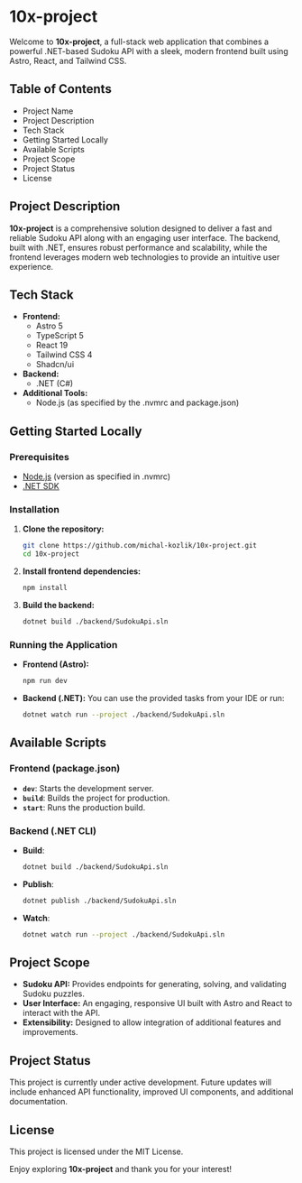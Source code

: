 # 10x-project

Welcome to **10x-project**, a full-stack web application that combines a powerful .NET-based Sudoku API with a sleek, modern frontend built using Astro, React, and Tailwind CSS.

## Table of Contents

- Project Name
- Project Description
- Tech Stack
- Getting Started Locally
- Available Scripts
- Project Scope
- Project Status
- License

## Project Description

**10x-project** is a comprehensive solution designed to deliver a fast and reliable Sudoku API along with an engaging user interface. The backend, built with .NET, ensures robust performance and scalability, while the frontend leverages modern web technologies to provide an intuitive user experience.

## Tech Stack

- **Frontend:**
  - Astro 5
  - TypeScript 5
  - React 19
  - Tailwind CSS 4
  - Shadcn/ui
- **Backend:**
  - .NET (C#)
- **Additional Tools:**
  - Node.js (as specified by the .nvmrc and package.json)

## Getting Started Locally

### Prerequisites

- [Node.js](https://nodejs.org) (version as specified in .nvmrc)
- [.NET SDK](https://dotnet.microsoft.com/download)

### Installation

1. **Clone the repository:**
   ```bash
   git clone https://github.com/michal-kozlik/10x-project.git
   cd 10x-project
   ```
2. **Install frontend dependencies:**
   ```bash
   npm install
   ```
3. **Build the backend:**
   ```bash
   dotnet build ./backend/SudokuApi.sln
   ```

### Running the Application

- **Frontend (Astro):**
  ```bash
  npm run dev
  ```
- **Backend (.NET):**
  You can use the provided tasks from your IDE or run:
  ```bash
  dotnet watch run --project ./backend/SudokuApi.sln
  ```

## Available Scripts

### Frontend (package.json)

- **`dev`**: Starts the development server.
- **`build`**: Builds the project for production.
- **`start`**: Runs the production build.

### Backend (.NET CLI)

- **Build**:
  ```bash
  dotnet build ./backend/SudokuApi.sln
  ```
- **Publish**:
  ```bash
  dotnet publish ./backend/SudokuApi.sln
  ```
- **Watch**:
  ```bash
  dotnet watch run --project ./backend/SudokuApi.sln
  ```

## Project Scope

- **Sudoku API:** Provides endpoints for generating, solving, and validating Sudoku puzzles.
- **User Interface:** An engaging, responsive UI built with Astro and React to interact with the API.
- **Extensibility:** Designed to allow integration of additional features and improvements.

## Project Status

This project is currently under active development. Future updates will include enhanced API functionality, improved UI components, and additional documentation.

## License

This project is licensed under the MIT License.

Enjoy exploring **10x-project** and thank you for your interest!
